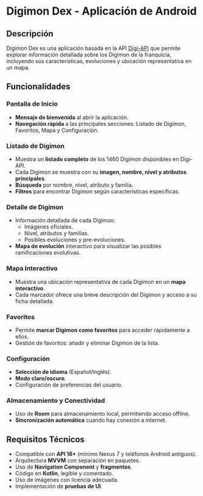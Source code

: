 # Digimon Dex - Aplicación de Android  

## Descripción  
Digimon Dex es una aplicación basada en la API [Digi-API](https://digi-api.com/) que permite explorar información detallada sobre los Digimon de la franquicia, incluyendo sus características, evoluciones y ubicación representativa en un mapa.  

## Funcionalidades  

### Pantalla de Inicio  
- **Mensaje de bienvenida** al abrir la aplicación.  
- **Navegación rápida** a las principales secciones: Listado de Digimon, Favoritos, Mapa y Configuración.  

### Listado de Digimon  
- Muestra un **listado completo** de los 1460 Digimon disponibles en Digi-API.  
- Cada Digimon se muestra con su **imagen, nombre, nivel y atributos principales**.  
- **Búsqueda** por nombre, nivel, atributo y familia.  
- **Filtros** para encontrar Digimon según características específicas.  

### Detalle de Digimon  
- Información detallada de cada Digimon:  
  - Imágenes oficiales.  
  - Nivel, atributos y familias.  
  - Posibles evoluciones y pre-evoluciones.  
- **Mapa de evolución** interactivo para visualizar las posibles ramificaciones evolutivas.  

### Mapa Interactivo  
- Muestra una ubicación representativa de cada Digimon en un **mapa interactivo**.  
- Cada marcador ofrece una breve descripción del Digimon y acceso a su ficha detallada.  

### Favoritos  
- Permite **marcar Digimon como favoritos** para acceder rápidamente a ellos.  
- Gestión de favoritos: añadir y eliminar Digimon de la lista.  

### Configuración  
- **Selección de idioma** (Español/Inglés).  
- **Modo claro/oscuro**.  
- Configuración de preferencias del usuario.  

### Almacenamiento y Conectividad  
- Uso de **Room** para almacenamiento local, permitiendo acceso offline.  
- **Sincronización automática** cuando hay conexión a internet.  

## Requisitos Técnicos  
- Compatible con **API 16+** (mínimo Nexus 7 y teléfonos Android antiguos).  
- Arquitectura **MVVM** con separación en paquetes.  
- Uso de **Navigation Component** y **fragmentos**.  
- Código en **Kotlin**, legible y comentado.  
- Uso de imágenes con licencia adecuada.  
- Implementación de **pruebas de UI**.  
